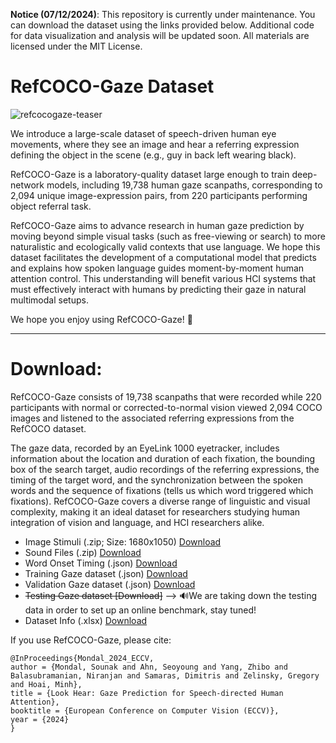 **Notice (07/12/2024)**: This repository is currently under maintenance. You can download the dataset using the links provided below. Additional code for data visualization and analysis will be updated soon. All materials are licensed under the MIT License.

# RefCOCO-Gaze Dataset

![refcocogaze-teaser](https://drive.google.com/uc?export=view&id=1U67rmU4MLBOCc9ASAnIttwlZhXdwPoUN)

We introduce a large-scale dataset of speech-driven human eye movements, where they see an image and hear a referring expression defining the object in the scene (e.g., guy in back left wearing black). 

RefCOCO-Gaze is a laboratory-quality dataset large enough to train deep-network models, including 19,738 human gaze scanpaths, corresponding to 2,094 unique image-expression pairs, from 220 participants performing object referral task.

RefCOCO-Gaze aims to advance research in human gaze prediction by moving beyond simple visual tasks (such as free-viewing or search) to more naturalistic and ecologically valid contexts that use language. We hope this dataset facilitates the development of a computational model that predicts and explains how spoken language guides moment-by-moment human attention control. This understanding will benefit various HCI systems that must effectively interact with humans by predicting their gaze in natural multimodal setups.

We hope you enjoy using RefCOCO-Gaze! 🎉

---
# Download:

RefCOCO-Gaze consists of 19,738 scanpaths that were recorded while 220 participants with normal or corrected-to-normal vision viewed 2,094 COCO images and listened to the associated referring expressions from the RefCOCO dataset. 

The gaze data, recorded by an EyeLink 1000 eyetracker, includes information about the location and duration of each fixation, the bounding box of the search target, audio recordings of the referring expressions, the timing of the target word, and the synchronization between the spoken words and the sequence of fixations (tells us which word triggered which fixations). RefCOCO-Gaze covers a diverse range of linguistic and visual complexity, making it an ideal dataset for researchers studying human integration of vision and language, and HCI researchers alike. 

- Image Stimuli (.zip; Size: 1680x1050) [Download](https://drive.google.com/uc?id=1gOC2XMH8IIwwev0L0SmoyQRr7fYP_e60&export=download)
- Sound Files (.zip) [Download](https://drive.google.com/uc?id=1gRwUc1LVkP-pSpH0LnXYVpWii6PLPk9u&export=download)
- Word Onset Timing (.json) [Download](https://drive.google.com/uc?id=1PR1zvXA4NHijTOzmWSYgFyDNBIFFz8aJ&export=download)
- Training Gaze dataset (.json) [Download](https://drive.google.com/uc?id=1TYEe174rUCfPrdw6ZZcmfbpn692kC_U1&export=download)
- Validation Gaze dataset (.json) [Download](https://drive.google.com/uc?id=1TYi9qrGAn2jqPfAPn5LlBFxRNJ828chg&export=download)
- ~~Testing Gaze dataset [Download]~~ --> 🔊We are taking down the testing data in order to set up an online benchmark, stay tuned!
- Dataset Info (.xlsx) [Download](https://drive.google.com/uc?id=1mpIzeBcynQ4kRuAYvsy2LYzMxY9EJ4lL&export=download)

If you use RefCOCO-Gaze, please cite:

```
@InProceedings{Mondal_2024_ECCV,
author = {Mondal, Sounak and Ahn, Seoyoung and Yang, Zhibo and Balasubramanian, Niranjan and Samaras, Dimitris and Zelinsky, Gregory and Hoai, Minh},
title = {Look Hear: Gaze Prediction for Speech-directed Human Attention},
booktitle = {European Conference on Computer Vision (ECCV)},
year = {2024}
}
```
